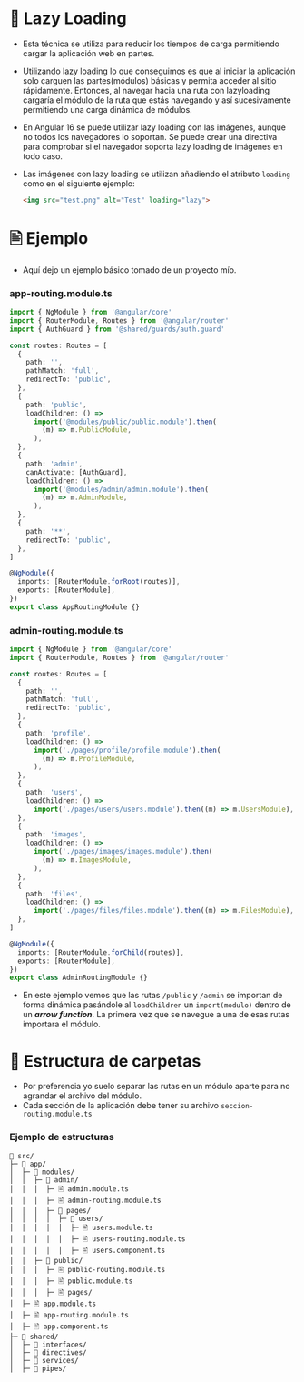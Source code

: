 # 🚀 Lazy Loading
- Esta técnica se utiliza para reducir los tiempos de carga permitiendo cargar la aplicación web en partes.

- Utilizando lazy loading lo que conseguimos es que al iniciar la aplicación solo carguen las partes(módulos) básicas y permita acceder al sitio rápidamente. Entonces, al navegar hacia una ruta con lazyloading cargaría el módulo de la ruta que estás navegando y así sucesivamente permitiendo una carga dinámica de módulos.

- En Angular 16 se puede utilizar lazy loading con las imágenes, aunque no todos los navegadores lo soportan.
Se puede crear una directiva para comprobar si el navegador soporta lazy loading de imágenes en todo caso.

- Las imágenes con lazy loading se utilizan añadiendo el atributo `loading` como en el siguiente ejemplo:
  ```html
  <img src="test.png" alt="Test" loading="lazy"> 
  ```

# 🖹 Ejemplo

- Aquí dejo un ejemplo básico tomado de un proyecto mío.

###  app-routing.module.ts
```ts
import { NgModule } from '@angular/core'
import { RouterModule, Routes } from '@angular/router'
import { AuthGuard } from '@shared/guards/auth.guard'

const routes: Routes = [
  {
    path: '',
    pathMatch: 'full',
    redirectTo: 'public',
  },
  {
    path: 'public',
    loadChildren: () =>
      import('@modules/public/public.module').then(
        (m) => m.PublicModule,
      ),
  },
  {
    path: 'admin',
    canActivate: [AuthGuard],
    loadChildren: () =>
      import('@modules/admin/admin.module').then(
        (m) => m.AdminModule,
      ),
  },
  {
    path: '**',
    redirectTo: 'public',
  },
]

@NgModule({
  imports: [RouterModule.forRoot(routes)],
  exports: [RouterModule],
})
export class AppRoutingModule {}
```

### admin-routing.module.ts
```ts
import { NgModule } from '@angular/core'
import { RouterModule, Routes } from '@angular/router'

const routes: Routes = [
  {
    path: '',
    pathMatch: 'full',
    redirectTo: 'public',
  },
  {
    path: 'profile',
    loadChildren: () =>
      import('./pages/profile/profile.module').then(
        (m) => m.ProfileModule,
      ),
  },
  {
    path: 'users',
    loadChildren: () =>
      import('./pages/users/users.module').then((m) => m.UsersModule),
  },
  {
    path: 'images',
    loadChildren: () =>
      import('./pages/images/images.module').then(
        (m) => m.ImagesModule,
      ),
  },
  {
    path: 'files',
    loadChildren: () =>
      import('./pages/files/files.module').then((m) => m.FilesModule),
  },
]

@NgModule({
  imports: [RouterModule.forChild(routes)],
  exports: [RouterModule],
})
export class AdminRoutingModule {}
```
- En este ejemplo vemos que las rutas `/public` y `/admin` se importan de forma dinámica pasándole al `loadChildren` un `import(modulo)` dentro de un ***arrow function***.
La primera vez que se navegue a una de esas rutas importara el módulo.

# 📁 Estructura de carpetas
- Por preferencia yo suelo separar las rutas en un módulo aparte para no agrandar el archivo del módulo.
- Cada sección de la aplicación debe tener su archivo `seccion-routing.module.ts`
### Ejemplo de estructuras 
```
📁 src/
├─ 📁 app/
│  ├─ 📁 modules/
│  │  ├─ 📁 admin/
│  │  │  ├─ 🖹 admin.module.ts
│  │  │  ├─ 🖹 admin-routing.module.ts
│  │  │  ├─ 📁 pages/
│  │  │  │  ├─ 📁 users/
│  │  │  │  │  ├─ 🖹 users.module.ts
│  │  │  │  │  ├─ 🖹 users-routing.module.ts
│  │  │  │  │  ├─ 🖹 users.component.ts
│  │  ├─ 📁 public/
│  │  │  ├─ 🖹 public-routing.module.ts
│  │  │  ├─ 🖹 public.module.ts
│  │  │  ├─ 🖹 pages/
│  ├─ 🖹 app.module.ts
│  ├─ 🖹 app-routing.module.ts
│  ├─ 🖹 app.component.ts
├─ 📁 shared/
│  ├─ 📁 interfaces/
│  ├─ 📁 directives/
│  ├─ 📁 services/
│  ├─ 📁 pipes/
```